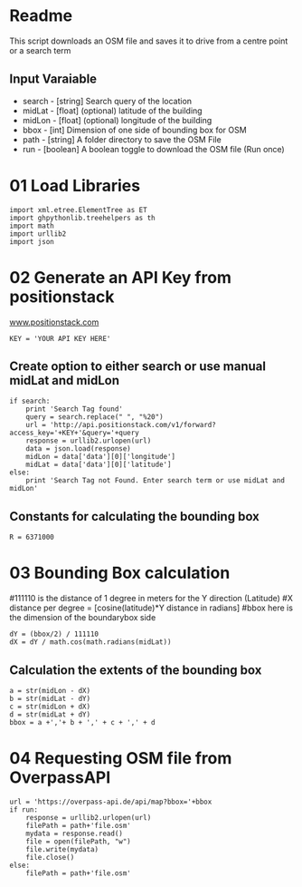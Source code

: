 # Readme

This script downloads an OSM file and saves it to drive from a centre point or a search term

## Input Varaiable

 - search  - [string]              Search query of the location
- midLat  - [float]   (optional)  latitude of the building
- midLon  - [float]   (optional)  longitude of the building
- bbox    - [int]                 Dimension of one side of bounding box for OSM
- path    - [string]              A folder directory to save the OSM File  
- run     - [boolean]             A boolean toggle to download the OSM file (Run once)

# 01 Load Libraries
    import xml.etree.ElementTree as ET
    import ghpythonlib.treehelpers as th
    import math
    import urllib2
    import json

# 02 Generate an API Key from positionstack
www.positionstack.com

    KEY = 'YOUR API KEY HERE'

## Create option to either search or use manual midLat and midLon

    if search:
        print 'Search Tag found' 
        query = search.replace(" ", "%20")
        url = 'http://api.positionstack.com/v1/forward?access_key='+KEY+'&query='+query
        response = urllib2.urlopen(url)
        data = json.load(response)   
        midLon = data['data'][0]['longitude']
        midLat = data['data'][0]['latitude']
    else:
        print 'Search Tag not Found. Enter search term or use midLat and midLon'

## Constants for calculating the bounding box

    R = 6371000

# 03 Bounding Box calculation

#111110 is the distance of 1 degree in meters for the Y direction (Latitude)
#X distance per degree = [cosine(latitude)*Y distance in radians]
#bbox here is the dimension of the boundarybox side

    dY = (bbox/2) / 111110
    dX = dY / math.cos(math.radians(midLat))

## Calculation the extents of the bounding box

    a = str(midLon - dX)
    b = str(midLat - dY)
    c = str(midLon + dX)
    d = str(midLat + dY)
    bbox = a +','+ b + ',' + c + ',' + d

# 04 Requesting OSM file from OverpassAPI

    url = 'https://overpass-api.de/api/map?bbox='+bbox
    if run:
        response = urllib2.urlopen(url)
        filePath = path+'file.osm'
        mydata = response.read()
        file = open(filePath, "w")
        file.write(mydata)
        file.close()
    else:
        filePath = path+'file.osm'
